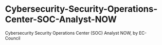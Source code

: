 # Cybersecurity-Security-Operations-Center-SOC-Analyst-NOW
Cybersecurity Security Operations Center (SOC) Analyst NOW, by EC-Council
